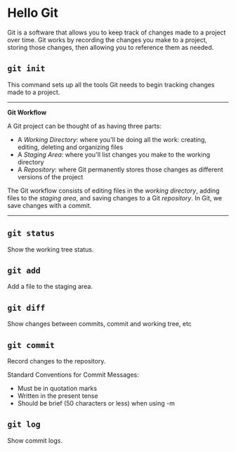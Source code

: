 # Hello Git
Git is a software that allows you to keep track of changes made to a project
over time. Git works by recording the changes you make to a project, storing
those changes, then allowing you to reference them as needed.

## `git init`
This command sets up all the tools Git needs to begin tracking changes made to a
project.

---

**Git Workflow**

A Git project can be thought of as having three parts:

- A _Working Directory_: where you'll be doing all the work: creating, editing, deleting and organizing files
- A _Staging Area_: where you'll list changes you make to the working directory
- A _Repository_: where Git permanently stores those changes as different versions of the project

The Git workflow consists of editing files in the _working directory_, adding files to the _staging area_, and saving changes to a Git _repository_. In Git, we save changes with a commit.

---

## `git status`
Show the working tree status.

## `git add`
Add a file to the staging area.

## `git diff`
Show changes between commits, commit and working tree, etc

## `git commit`
Record changes to the repository.

Standard Conventions for Commit Messages:

- Must be in quotation marks
- Written in the present tense
- Should be brief (50 characters or less) when using -m

## `git log`
Show commit logs.

